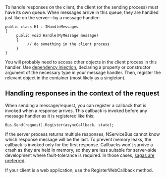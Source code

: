 <!--
title: "How to Handle Responses on the Client Side"
tags: ""
summary: "To handle responses on the client, the client (or the sending process) must have its own queue. When messages arrive in this queue, they are handled just like on the server—by a message handler:"
-->

To handle responses on the client, the client (or the sending process) must have its own queue. When messages arrive in this queue, they are handled just like on the server—by a message handler:

    public class H1 : IHandleMessages
    {
         public void Handle(MyMessage message)
         {
              // do something in the client process
         }
    }

You will probably need to access other objects in the client process in this handler. Use [dependency injection](containers.md), declaring a property or constructor argument of the necessary type in your message handler. Then, register the relevant object in the container (most likely as a singleton).

Handling responses in the context of the request
------------------------------------------------

When sending a message/request, you can register a callback that is invoked when a response arrives. This callback is invoked before any message handler as it is registered like this:

    Bus.Send(request).Register(asyncCallback, state);

If the server process returns multiple responses, NServiceBus cannot know which response message will be the last. To prevent memory leaks, the callback is invoked only for the first response. Callbacks won't survive a crash as they are held in memory, so they are less suitable for server-side development where fault-tolerance is required. In those cases, [sagas are preferred](sagas-in-nservicebus.md).

If your client is a web application, use the RegisterWebCallback method.

